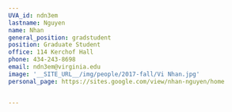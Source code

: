```yaml
---
UVA_id: ndn3em
lastname: Nguyen
name: Nhan
general_position: gradstudent
position: Graduate Student
office: 114 Kerchof Hall
phone: 434-243-8698
email: ndn3em@virginia.edu
image: '__SITE_URL__/img/people/2017-fall/Vi Nhan.jpg'
personal_page: https://sites.google.com/view/nhan-nguyen/home


---
```

